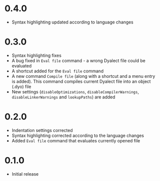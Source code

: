 # 0.4.0
* Syntax highlighting updated according to language changes

# 0.3.0
* Syntax highlighting fixes
* A bug fixed in `Eval file` command - a wrong Dyalect file could be evaluated
* A shortcut added for the `Eval file` command
* A new command `Compile file` (along with a shortcut and a menu entry is added). This command compiles current Dyalect file into an object (.dyo) file
* New settings (`disableOptimizations`, `disableCompilerWarnings`, `disableLinkerWarnings` and `lookupPaths`) are added

# 0.2.0
* Indentation settings corrected
* Syntax highlighting corrected according to the language changes
* Added `Eval file` command that evaluates currently opened file

# 0.1.0
* Initial release